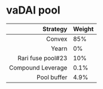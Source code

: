 # vaDAI pool
|Strategy | Weight |
|-------: | --------|
|Convex | 85%     |
|Yearn| 0%     |
|Rari fuse pool#23 | 10%     |
|Compound Leverage | 0.1%     |
|Pool buffer | 4.9%     |
